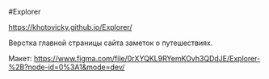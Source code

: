 #Explorer

https://khotovicky.github.io/Explorer/

Верстка главной страницы сайта заметок о путешествиях.

Макет: https://www.figma.com/file/0rXYQKL9RYemKOvh3QDdJE/Explorer-%2B?node-id=0%3A1&mode=dev/
